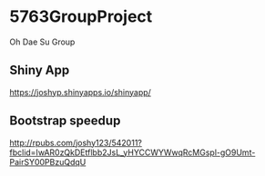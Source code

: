 # 5763GroupProject
Oh Dae Su Group

## Shiny App 

https://joshyp.shinyapps.io/shinyapp/

## Bootstrap speedup

http://rpubs.com/joshy123/542011?fbclid=IwAR0zQkDEtflbb2JsL_yHYCCWYWwqRcMGspl-gO9Umt-PairSY00PBzuQdqU
